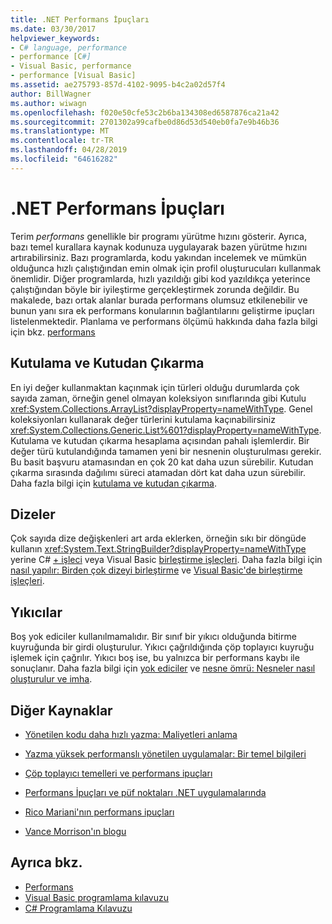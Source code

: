 ```yaml
---
title: .NET Performans İpuçları
ms.date: 03/30/2017
helpviewer_keywords:
- C# language, performance
- performance [C#]
- Visual Basic, performance
- performance [Visual Basic]
ms.assetid: ae275793-857d-4102-9095-b4c2a02d57f4
author: BillWagner
ms.author: wiwagn
ms.openlocfilehash: f020e50cfe53c2b6ba134308ed6587876ca21a42
ms.sourcegitcommit: 2701302a99cafbe0d86d53d540eb0fa7e9b46b36
ms.translationtype: MT
ms.contentlocale: tr-TR
ms.lasthandoff: 04/28/2019
ms.locfileid: "64616282"
---
```

# <a name="net-performance-tips"></a>.NET Performans İpuçları
Terim *performans* genellikle bir programı yürütme hızını gösterir. Ayrıca, bazı temel kurallara kaynak kodunuza uygulayarak bazen yürütme hızını artırabilirsiniz. Bazı programlarda, kodu yakından incelemek ve mümkün olduğunca hızlı çalıştığından emin olmak için profil oluşturucuları kullanmak önemlidir. Diğer programlarda, hızlı yazıldığı gibi kod yazıldıkça yeterince çalıştığından böyle bir iyileştirme gerçekleştirmek zorunda değildir. Bu makalede, bazı ortak alanlar burada performans olumsuz etkilenebilir ve bunun yanı sıra ek performans konularının bağlantılarını geliştirme ipuçları listelenmektedir. Planlama ve performans ölçümü hakkında daha fazla bilgi için bkz. [performans](../../../docs/framework/performance/index.md)  
  
## <a name="boxing-and-unboxing"></a>Kutulama ve Kutudan Çıkarma  
 En iyi değer kullanmaktan kaçınmak için türleri olduğu durumlarda çok sayıda zaman, örneğin genel olmayan koleksiyon sınıflarında gibi Kutulu <xref:System.Collections.ArrayList?displayProperty=nameWithType>. Genel koleksiyonları kullanarak değer türlerini kutulama kaçınabilirsiniz <xref:System.Collections.Generic.List%601?displayProperty=nameWithType>. Kutulama ve kutudan çıkarma hesaplama açısından pahalı işlemlerdir. Bir değer türü kutulandığında tamamen yeni bir nesnenin oluşturulması gerekir. Bu basit başvuru atamasından en çok 20 kat daha uzun sürebilir. Kutudan çıkarma sırasında dağılımı süreci atamadan dört kat daha uzun sürebilir. Daha fazla bilgi için [kutulama ve kutudan çıkarma](~/docs/csharp/programming-guide/types/boxing-and-unboxing.md).  
  
## <a name="strings"></a>Dizeler  
 Çok sayıda dize değişkenleri art arda eklerken, örneğin sıkı bir döngüde kullanın <xref:System.Text.StringBuilder?displayProperty=nameWithType> yerine C# [+ işleci](~/docs/csharp/language-reference/operators/addition-operator.md) veya Visual Basic [birleştirme işleçleri](~/docs/visual-basic/language-reference/operators/concatenation-operators.md). Daha fazla bilgi için [nasıl yapılır: Birden çok dizeyi birleştirme](../../csharp/how-to/concatenate-multiple-strings.md) ve [Visual Basic'de birleştirme işleçleri](~/docs/visual-basic/programming-guide/language-features/operators-and-expressions/concatenation-operators.md).  
  
## <a name="destructors"></a>Yıkıcılar  
 Boş yok ediciler kullanılmamalıdır. Bir sınıf bir yıkıcı olduğunda bitirme kuyruğunda bir girdi oluşturulur. Yıkıcı çağrıldığında çöp toplayıcı kuyruğu işlemek için çağrılır. Yıkıcı boş ise, bu yalnızca bir performans kaybı ile sonuçlanır. Daha fazla bilgi için [yok ediciler](~/docs/csharp/programming-guide/classes-and-structs/destructors.md) ve [nesne ömrü: Nesneler nasıl oluşturulur ve imha](~/docs/visual-basic/programming-guide/language-features/objects-and-classes/object-lifetime-how-objects-are-created-and-destroyed.md).  
  
## <a name="other-resources"></a>Diğer Kaynaklar  
  
- [Yönetilen kodu daha hızlı yazma: Maliyetleri anlama](https://go.microsoft.com/fwlink/?LinkId=99294)  
  
- [Yazma yüksek performanslı yönetilen uygulamalar: Bir temel bilgileri](https://go.microsoft.com/fwlink/?LinkId=99295)  
  
- [Çöp toplayıcı temelleri ve performans ipuçları](https://go.microsoft.com/fwlink/?LinkId=99296)  
  
- [Performans İpuçları ve püf noktaları .NET uygulamalarında](https://go.microsoft.com/fwlink/?LinkId=99297)  

- [Rico Mariani'nın performans ipuçları](https://go.microsoft.com/fwlink/?LinkId=115679)  

- [Vance Morrison'ın blogu](https://blogs.msdn.microsoft.com/vancem/)
  
## <a name="see-also"></a>Ayrıca bkz.

- [Performans](../../../docs/framework/performance/index.md)
- [Visual Basic programlama kılavuzu](../../visual-basic/programming-guide/index.md)
- [C# Programlama Kılavuzu](../../csharp/programming-guide/index.md)
